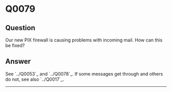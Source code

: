 Q0079
=====

Question
--------

Our new PIX firewall is causing problems with incoming mail. How can
this be fixed?

Answer
------

See \`../Q0053\`\_ and \`../Q0078\`\_. If some messages get through and
others do not, see also \`../Q0017\`\_.

* * * * *
